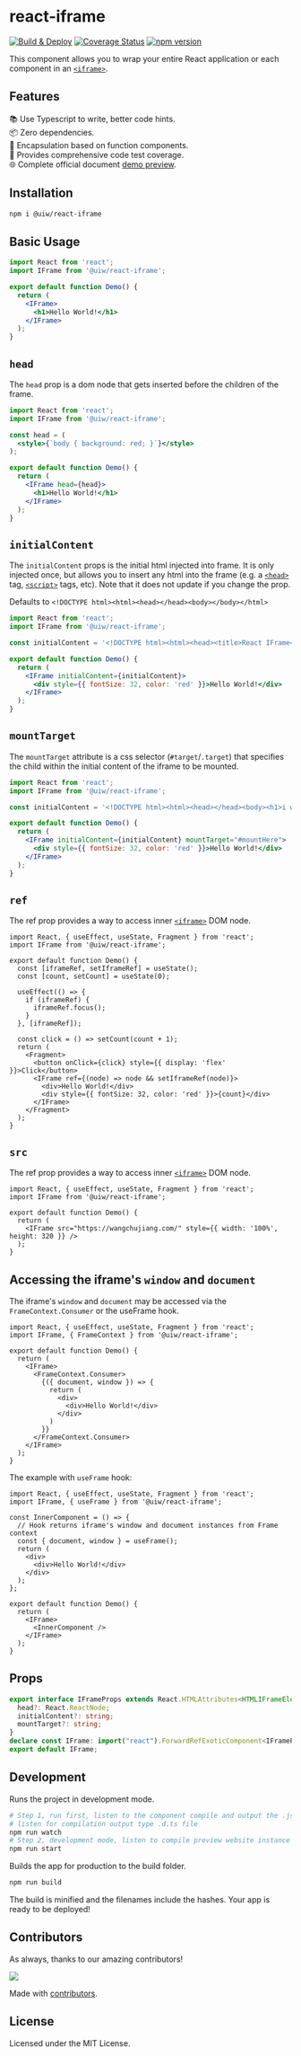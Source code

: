 react-iframe
===

[![Build & Deploy](https://github.com/uiwjs/react-iframe/actions/workflows/ci.yml/badge.svg)](https://github.com/uiwjs/react-iframe/actions/workflows/ci.yml)
[![Coverage Status](https://uiwjs.github.io/react-iframe/badges.svg)](https://uiwjs.github.io/react-iframe/coverage/lcov-report/)
[![npm version](https://img.shields.io/npm/v/@uiw/react-iframe.svg)](https://www.npmjs.com/package/@uiw/react-iframe)

This component allows you to wrap your entire React application or each component in an [`<iframe>`](https://developer.mozilla.org/en-US/docs/Web/HTML/Element/iframe).
## Features

📚 Use Typescript to write, better code hints.  
📦 Zero dependencies.  
🐝 Encapsulation based on function components.  
🍄 Provides comprehensive code test coverage.  
🌐 Complete official document [demo preview](https://uiwjs.github.io/react-iframe/).  

## Installation

```bash
npm i @uiw/react-iframe
```

## Basic Usage

```jsx mdx:preview
import React from 'react';
import IFrame from '@uiw/react-iframe';

export default function Demo() {
  return (
    <IFrame>
      <h1>Hello World!</h1>
    </IFrame>
  );
}
```

## `head`

The `head` prop is a dom node that gets inserted before the children of the frame. 

```jsx mdx:preview
import React from 'react';
import IFrame from '@uiw/react-iframe';

const head = (
  <style>{`body { background: red; }`}</style>
);

export default function Demo() {
  return (
    <IFrame head={head}>
      <h1>Hello World!</h1>
    </IFrame>
  );
}
```

## `initialContent`

The `initialContent` props is the initial html injected into frame. It is only injected once, but allows you to insert any html into the frame (e.g. a [`<head>`](https://developer.mozilla.org/en-US/docs/Web/HTML/Element/head) tag, [`<script>`](https://developer.mozilla.org/en-US/docs/Web/HTML/Element/script) tags, etc). Note that it does not update if you change the prop. 

Defaults to `<!DOCTYPE html><html><head></head><body></body></html>`

```jsx mdx:preview
import React from 'react';
import IFrame from '@uiw/react-iframe';

const initialContent = '<!DOCTYPE html><html><head><title>React IFrame</title><meta name="keywords" content="react,iframe,component,development" /></head><body></body></html>';

export default function Demo() {
  return (
    <IFrame initialContent={initialContent}>
      <div style={{ fontSize: 32, color: 'red' }}>Hello World!</div>
    </IFrame>
  );
}
```

## `mountTarget`

The `mountTarget` attribute is a css selector (`#target`/`.target`) that specifies the child within the initial content of the iframe to be mounted.

```jsx mdx:preview
import React from 'react';
import IFrame from '@uiw/react-iframe';

const initialContent = '<!DOCTYPE html><html><head></head><body><h1>i wont be changed</h1><div id="mountHere"></div></body></html>';

export default function Demo() {
  return (
    <IFrame initialContent={initialContent} mountTarget="#mountHere">
      <div style={{ fontSize: 32, color: 'red' }}>Hello World!</div>
    </IFrame>
  );
}
```

## `ref`

The ref prop provides a way to access inner [`<iframe>`](https://developer.mozilla.org/en-US/docs/Web/HTML/Element/iframe) DOM node.

```tsx mdx:preview
import React, { useEffect, useState, Fragment } from 'react';
import IFrame from '@uiw/react-iframe';

export default function Demo() {
  const [iframeRef, setIframeRef] = useState();
  const [count, setCount] = useState(0);

  useEffect(() => {
    if (iframeRef) {
      iframeRef.focus();
    }
  }, [iframeRef]);

  const click = () => setCount(count + 1);
  return (
    <Fragment>
      <button onClick={click} style={{ display: 'flex' }}>Click</button>
      <IFrame ref={(node) => node && setIframeRef(node)}>
        <div>Hello World!</div>
        <div style={{ fontSize: 32, color: 'red' }}>{count}</div>
      </IFrame>
    </Fragment>
  );
}
```

## `src`

The ref prop provides a way to access inner [`<iframe>`](https://developer.mozilla.org/en-US/docs/Web/HTML/Element/iframe) DOM node.

```tsx mdx:preview
import React, { useEffect, useState, Fragment } from 'react';
import IFrame from '@uiw/react-iframe';

export default function Demo() {
  return (
    <IFrame src="https://wangchujiang.com/" style={{ width: '100%', height: 320 }} />
  );
}
```

## Accessing the iframe's `window` and `document`

The iframe's `window` and `document` may be accessed via the `FrameContext.Consumer` or the useFrame hook.

```tsx mdx:preview
import React, { useEffect, useState, Fragment } from 'react';
import IFrame, { FrameContext } from '@uiw/react-iframe';

export default function Demo() {
  return (
    <IFrame>
      <FrameContext.Consumer>
        {({ document, window }) => {
          return (
            <div>
              <div>Hello World!</div>
            </div>
          )
        }}
      </FrameContext.Consumer>
    </IFrame>
  );
}
```

The example with `useFrame` hook:

```tsx mdx:preview
import React, { useEffect, useState, Fragment } from 'react';
import IFrame, { useFrame } from '@uiw/react-iframe';

const InnerComponent = () => {
  // Hook returns iframe's window and document instances from Frame context
  const { document, window } = useFrame();
  return (
    <div>
      <div>Hello World!</div>
    </div>
  );
};

export default function Demo() {
  return (
    <IFrame>
      <InnerComponent />
    </IFrame>
  );
}
```

## Props

```ts
export interface IFrameProps extends React.HTMLAttributes<HTMLIFrameElement> {
  head?: React.ReactNode;
  initialContent?: string;
  mountTarget?: string;
}
declare const IFrame: import("react").ForwardRefExoticComponent<IFrameProps & import("react").RefAttributes<HTMLIFrameElement>>;
export default IFrame;
```

## Development

Runs the project in development mode.  

```bash
# Step 1, run first, listen to the component compile and output the .js file
# listen for compilation output type .d.ts file
npm run watch
# Step 2, development mode, listen to compile preview website instance
npm run start
```

Builds the app for production to the build folder.

```bash
npm run build
```

The build is minified and the filenames include the hashes.
Your app is ready to be deployed!


## Contributors

As always, thanks to our amazing contributors!

<a href="https://github.com/uiwjs/react-iframe/graphs/contributors">
  <img src="https://uiwjs.github.io/react-iframe/CONTRIBUTORS.svg" />
</a>

Made with [contributors](https://github.com/jaywcjlove/github-action-contributors).

## License

Licensed under the MIT License.